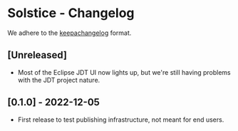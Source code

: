# Solstice - Changelog

We adhere to the [keepachangelog](https://keepachangelog.com/en/1.0.0/) format.

## [Unreleased]
- Most of the Eclipse JDT UI now lights up, but we're still having problems with the JDT project nature.

## [0.1.0] - 2022-12-05
- First release to test publishing infrastructure, not meant for end users.